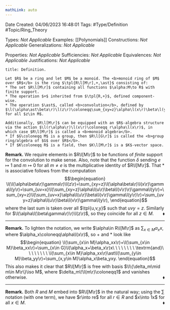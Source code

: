 ```yaml
---
mathLink: auto
---
```


<div class="topSpace"></div>

Date Created: 04/06/2023 16:48:01
Tags: #Type/Definition #Topic/Ring_Theory

Types: <i>Not Applicable</i>
Examples: [[Polynomials]]
Constructions: <i>Not Applicable</i>
Generalizations: <i>Not Applicable</i>

Properties: <i>Not Applicable</i>
Sufficiencies: <i>Not Applicable</i>
Equivalences: <i>Not Applicable</i>
Justifications: <i>Not Applicable</i>

``` ad-Definition
title: Definition.

Let $R$ be a ring and let $M$ be a monoid. The <b>monoid ring of $M$ over $R$</b> is the ring $\tpl{R\l[M\r],+,\ast}$ consisting of:
* The set $R\l[M\r]$ containing all functions $\alpha:M\to R$ with finite support.
* The operation $+$ inherited from $\tpl{R,+}$, defined component-wise.
* The operation $\ast$, called <b>convolution</b>, defined by $\l(\alpha\ast\beta\r)\l(z\r)\coloneqq\sum_{xy=z}\alpha\l(x\r)\beta\l(y\r)$ for all $z\in M$.

Additionally, $R\l[M\r]$ can be equipped with an $R$-algebra structure via the action $\l(r\alpha\r)\l(x\r)\coloneqq r\alpha\l(x\r)$, in which case $R\l[M\r]$ is called a <b>monoid algebra</b>.
* If $G\coloneqq M$ is a group, then $R\l[G\r]$ is called the <b>group ring/algebra of $G$ over $R$</b>.
* If $K\coloneqq R$ is a field, then $K\l[M\r]$ is a $K$-vector space.

```

<b>Remark.</b> We require elements in $R\l[M\r]$ to be functions of <i>finite</i> support for the convolution to make sense. Also, note that the function $\delta$ sending $e\mapsto1$ and $m\mapsto0$ for all $m\neq e$ is the multiplicative identity of $R\l[M\r]$. That $\ast$ is associative follows from the computation
$$\begin{equation}
    \l(\l(\alpha\beta\r)\gamma\r)\l(z\r)=\sum_{xy=z}\l(\alpha\beta\r)\l(x\r)\gamma\l(y\r)=\sum_{uv=x}\l(\sum_{xy=z}\alpha\l(u\r)\beta\l(v\r)\r)\gamma\l(y\r)=\sum_{xy=z}\l(\sum_{uv=x}\alpha\l(u\r)\beta\l(v\r)\gamma\l(y\r)\r)=\sum_{uvy=z}\alpha\l(u\r)\beta\l(v\r)\gamma\l(y\r),
\end{equation}$$
where the last sum is taken over all $\tpl{u,v,y}$ such that $uvy=z$. Similarly for $\l(\alpha\l(\beta\gamma\r)\r)\l(z\r)$, so they coincide for all $z\in M$.<span style="float:right;">$\blacklozenge$</span>

---

<b>Remark.</b> To lighten the notation, we write $\alpha\in R\l[M\r]$ as $\sum_{x\in M}\alpha_xx$, where $\alpha_x\coloneqq\alpha\l(x\r)$, so $+$ and $\ast$ look like
$$\begin{equation}
    \l(\sum_{x\in M}\alpha_xx\r)+\l(\sum_{x\in M}\beta_xx\r)=\sum_{x\in G}\l(\alpha_x+\beta_x\r)x\ \ \ \ \ \ \ \ \textrm{and}\ \ \ \ \ \ \ \ \l(\sum_{x\in M}\alpha_xx\r)\ast\l(\sum_{y\in M}\beta_yy\r)=\sum_{x,y\in M}\alpha_x\beta_yxy.
\end{equation}$$
This also makes it clear that $R\l[M\r]$ is free with basis $\l\{\delta_m\mid m\in M\r\}\iso M$, where $\delta_m\!\l(m\r)\coloneqq1$ and vanishes otherwise.<span style="float:right;">$\blacklozenge$</span>

---

<b>Remark.</b> Both $R$ and $M$ embed into $R\l[M\r]$ in the natural way; using the $\sum$ notation (with one term), we have $r\into re$ for all $r\in R$ and $x\into 1x$ for all $x\in M$.<span style="float:right;">$\blacklozenge$</span>
